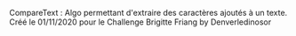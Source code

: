 CompareText : Algo permettant d'extraire des caractères ajoutés à un texte.<br/>
Créé le 01/11/2020 pour le Challenge Brigitte Friang by Denverledinosor
